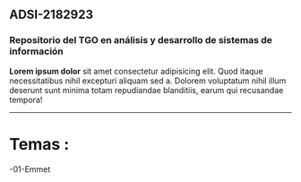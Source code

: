 ## ADSI-2182923
### Repositorio del TGO en análisis y desarrollo de sistemas de información

**Lorem ipsum dolor** sit amet consectetur adipisicing elit. Quod itaque necessitatibus nihil excepturi aliquam sed a. Dolorem voluptatum nihil illum deserunt sunt minima totam repudiandae blanditiis, earum qui recusandae tempora!

---

# Temas :

-01-Emmet